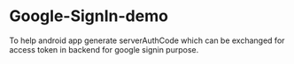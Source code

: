 # Google-SignIn-demo
To help android app generate serverAuthCode which can be exchanged for access token in backend for google signin purpose.

